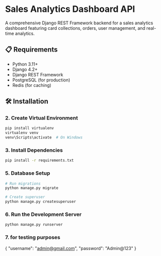 # Sales Analytics Dashboard API

A comprehensive Django REST Framework backend for a sales analytics dashboard featuring card collections, orders, user management, and real-time analytics.

## 📋 Requirements

- Python 3.11+
- Django 4.2+
- Django REST Framework
- PostgreSQL (for production)
- Redis (for caching)

## 🛠️ Installation

### 2. Create Virtual Environment

```bash
pip install virtualenv
virtualenv venv
venv\Scripts\activate  # On Windows
```

### 3. Install Dependencies

```bash
pip install -r requirements.txt
```

### 5. Database Setup

```bash
# Run migrations
python manage.py migrate

# Create superuser
python manage.py createsuperuser
```

### 6. Run the Development Server

```bash
python manage.py runserver
```

### 7. for testing purposes

{
"username": "admin@gmail.com",
"password": "Admin@123"
}
